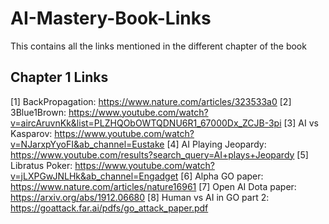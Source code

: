 # AI-Mastery-Book-Links
This contains all the links mentioned in the different chapter of the book
## Chapter 1 Links
[1] BackPropagation: https://www.nature.com/articles/323533a0
[2] 3Blue1Brown: https://www.youtube.com/watch?v=aircAruvnKk&list=PLZHQObOWTQDNU6R1_67000Dx_ZCJB-3pi
[3] AI vs Kasparov: https://www.youtube.com/watch?v=NJarxpYyoFI&ab_channel=Eustake
[4] AI Playing Jeopardy: https://www.youtube.com/results?search_query=AI+plays+Jeopardy
[5] Libratus Poker: https://www.youtube.com/watch?v=jLXPGwJNLHk&ab_channel=Engadget
[6] Alpha GO paper: https://www.nature.com/articles/nature16961
[7] Open AI Dota paper: https://arxiv.org/abs/1912.06680
[8] Human vs AI in GO part 2: https://goattack.far.ai/pdfs/go_attack_paper.pdf
